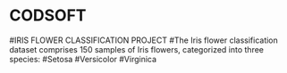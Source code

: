# CODSOFT
#IRIS FLOWER CLASSIFICATION PROJECT
#The Iris flower classification dataset comprises 150 samples of Iris flowers, categorized into three species:
#Setosa
#Versicolor
#Virginica
